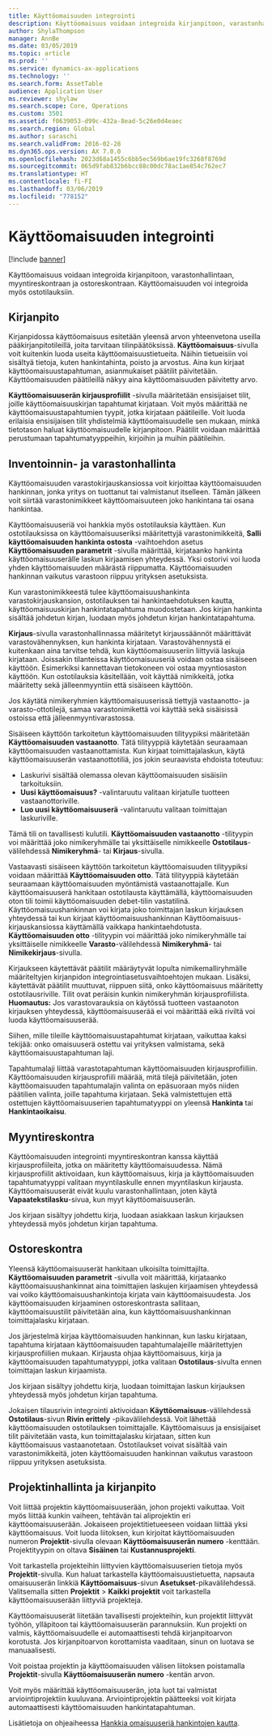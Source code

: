 ```yaml
---
title: Käyttöomaisuuden integrointi
description: Käyttöomaisuus voidaan integroida kirjanpitoon, varastonhallintaan, myyntireskontraan ja ostoreskontraan. Käyttöomaisuuden voi integroida myös ostotilauksiin.
author: ShylaThompson
manager: AnnBe
ms.date: 03/05/2019
ms.topic: article
ms.prod: ''
ms.service: dynamics-ax-applications
ms.technology: ''
ms.search.form: AssetTable
audience: Application User
ms.reviewer: shylaw
ms.search.scope: Core, Operations
ms.custom: 3501
ms.assetid: f0639053-d99c-432a-8ead-5c26e0d4eaec
ms.search.region: Global
ms.author: saraschi
ms.search.validFrom: 2016-02-28
ms.dyn365.ops.version: AX 7.0.0
ms.openlocfilehash: 2023d68a1455c6bb5ec569b6ae19fc3268f8769d
ms.sourcegitcommit: 065d9fab832b6bcc88c00dc78ac1ae854c762ec7
ms.translationtype: HT
ms.contentlocale: fi-FI
ms.lasthandoff: 03/06/2019
ms.locfileid: "778152"
---
```

# <a name="fixed-assets-integration"></a>Käyttöomaisuuden integrointi

[!include [banner](../includes/banner.md)]

Käyttöomaisuus voidaan integroida kirjanpitoon, varastonhallintaan, myyntireskontraan ja ostoreskontraan. Käyttöomaisuuden voi integroida myös ostotilauksiin.

<a name="general-ledger"></a>Kirjanpito
--------------

Kirjanpidossa käyttöomaisuus esitetään yleensä arvon yhteenvetona useilla pääkirjanpitotileillä, joita tarvitaan tilinpäätöksissä. **Käyttöomaisuus**-sivulla voit kuitenkin luoda useita käyttöomaisuustietueita. Näihin tietueisiin voi sisältyä tietoja, kuten hankintahinta, poisto ja arvostus. Aina kun kirjaat käyttöomaisuustapahtuman, asianmukaiset päätilit päivitetään. Käyttöomaisuuden päätileillä näkyy aina käyttöomaisuuden päivitetty arvo.

**Käyttöomaisuuserän kirjausprofiilit** -sivulla määritetään ensisijaiset tilit, joille käyttöomaisuuskirjan tapahtumat kirjataan. Voit myös määrittää ne käyttöomaisuustapahtumien tyypit, jotka kirjataan päätileille. Voit luoda erilaisia ensisijaisen tilit yhdistelmiä käyttöomaisuudelle sen mukaan, minkä tietotason haluat käyttöomaisuudelle kirjanpitoon. Päätilit voidaan määrittää perustumaan tapahtumatyyppeihin, kirjoihin ja muihin päätileihin.

## <a name="inventory-management"></a>Inventoinnin- ja varastonhallinta
Käyttöomaisuuden varastokirjauskansiossa voit kirjoittaa käyttöomaisuuden hankinnan, jonka yritys on tuottanut tai valmistanut itselleen. Tämän jälkeen voit siirtää varastonimikkeet käyttöomaisuuteen joko hankintana tai osana hankintaa. 

Käyttöomaisuuseriä voi hankkia myös ostotilauksia käyttäen. Kun ostotilauksissa on käyttöomaisuuseriksi määritettyjä varastonimikkeitä, **Salli käyttöomaisuuden hankinta ostosta** -vaihtoehdon asetus **Käyttöomaisuuden parametrit** -sivulla määrittää, kirjataanko hankinta käyttöomaisuuserälle laskun kirjaamisen yhteydessä. Yksi ostorivi voi luoda yhden käyttöomaisuuden määrästä riippumatta. Käyttöomaisuuden hankinnan vaikutus varastoon riippuu yrityksen asetuksista. 

Kun varastonimikkeestä tulee käyttöomaisuushankinta varastokirjauskansion, ostotilauksen tai hankintaehdotuksen kautta, käyttöomaisuuskirjan hankintatapahtuma muodostetaan. Jos kirjan hankinta sisältää johdetun kirjan, luodaan myös johdetun kirjan hankintatapahtuma. 

**Kirjaus**-sivulla varastonhallinnassa määritetyt kirjaussäännöt määrittävät varastovähennyksen, kun hankinta kirjataan. Varastovähennystä ei kuitenkaan aina tarvitse tehdä, kun käyttöomaisuuseriin liittyviä laskuja kirjataan. Joissakin tilanteissa käyttöomaisuuseriä voidaan ostaa sisäiseen käyttöön. Esimerkiksi kannettavan tietokoneen voi ostaa myyntiosaston käyttöön. Kun ostotilauksia käsitellään, voit käyttää nimikkeitä, jotka määritetty sekä jälleenmyyntiin että sisäiseen käyttöön. 

Jos käytätä nimikeryhmien käyttöomaisuuserissä tiettyjä vastaanotto- ja varasto-ottotilejä, samaa varastonimikettä voi käyttää sekä sisäisissä ostoissa että jälleenmyyntivarastossa. 

Sisäiseen käyttöön tarkoitetun käyttöomaisuuden tilityypiksi määritetään **Käyttöomaisuuden vastaanotto**. Tätä tilityyppiä käytetään seuraamaan käyttöomaisuuden vastaanottamista. Kun kirjaat toimittajalaskun, käytä käyttöomaisuuserän vastaanottotiliä, jos jokin seuraavista ehdoista toteutuu:

-   Laskurivi sisältää olemassa olevan käyttöomaisuuden sisäisiin tarkoituksiin.
-   **Uusi käyttöomaisuus?** -valintaruutu valitaan kirjatulle tuotteen vastaanottoriville.
-   **Luo uusi käyttöomaisuuserä** -valintaruutu valitaan toimittajan laskuriville.

Tämä tili on tavallisesti kulutili. **Käyttöomaisuuden vastaanotto** -tilityypin voi määrittää joko nimikeryhmälle tai yksittäiselle nimikkeelle **Ostotilaus**-välilehdessä **Nimikeryhmä**- tai **Kirjaus**-sivulla.

Vastaavasti sisäiseen käyttöön tarkoitetun käyttöomaisuuden tilityypiksi voidaan määrittää **Käyttöomaisuuden otto**. Tätä tilityyppiä käytetään seuraamaan käyttöomaisuuden myöntämistä vastaanottajalle. Kun käyttöomaisuuserä hankitaan ostotilausta käyttämällä, käyttöomaisuuden oton tili toimii käyttöomaisuuden debet-tilin vastatilinä. Käyttöomaisuushankinnan voi kirjata joko toimittajan laskun kirjauksen yhteydessä tai kun kirjaat käyttöomaisuushankinnan Käyttöomaisuus-kirjauskansiossa käyttämällä vaikkapa hankintaehdotusta. **Käyttöomaisuuden otto** -tilityypin voi määrittää joko nimikeryhmälle tai yksittäiselle nimikkeelle **Varasto**-välilehdessä **Nimikeryhmä**- tai **Nimikekirjaus**-sivulla. 

Kirjaukseen käytettävät päätilit määräytyvät lopulta nimikemalliryhmälle määriteltyjen kirjanpidon integrointiasetusvaihtoehtojen mukaan. Lisäksi, käytettävät päätilit muuttuvat, riippuen siitä, onko käyttöomaisuus määritetty ostotilausriville. Tilit ovat peräisin kunkin nimikeryhmän kirjausprofiilista. 
**Huomautus:** Jos varastovarauksia on käytössä tuotteen vastaanoton kirjauksen yhteydessä, käyttöomaisuuserää ei voi määrittää eikä riviltä voi luoda käyttöomaisuuserää. 

Siihen, mille tileille käyttöomaisuustapahtumat kirjataan, vaikuttaa kaksi tekijää: onko omaisuuserä ostettu vai yrityksen valmistama, sekä käyttöomaisuustapahtuman laji. 

Tapahtumalaji liittää varastotapahtuman käyttöomaisuuden kirjausprofiiliin. Käyttöomaisuuden kirjausprofiili määrää, mitä tilejä päivitetään, joten käyttöomaisuuden tapahtumalajin valinta on epäsuoraan myös niiden päätilien valinta, joille tapahtuma kirjataan. Sekä valmistettujen että ostettujen käyttöomaisuuserien tapahtumatyyppi on yleensä **Hankinta** tai **Hankintaoikaisu**.

## <a name="accounts-receivable"></a>Myyntireskontra
Käyttöomaisuuden integrointi myyntireskontran kanssa käyttää kirjausprofiileita, jotka on määritetty käyttöomaisuudessa. Nämä kirjausprofiilit aktivoidaan, kun käyttöomaisuus, kirja ja käyttöomaisuuden tapahtumatyyppi valitaan myyntilaskulle ennen myyntilaskun kirjausta. Käyttöomaisuuserät eivät kuulu varastonhallintaan, joten käytä **Vapaatekstilasku**-sivua, kun myyt käyttöomaisuuserän. 

Jos kirjaan sisältyy johdettu kirja, luodaan asiakkaan laskun kirjauksen yhteydessä myös johdetun kirjan tapahtuma.

## <a name="accounts-payable"></a>Ostoreskontra
Yleensä käyttöomaisuuserät hankitaan ulkoisilta toimittajilta. **Käyttöomaisuuden parametrit** -sivulla voit määrittää, kirjataanko käyttöomaisuushankinnat aina toimittajien laskujen kirjaamisen yhteydessä vai voiko käyttöomaisuushankintoja kirjata vain käyttöomaisuudesta. Jos käyttöomaisuuden kirjaaminen ostoreskontrasta sallitaan, käyttöomaisuustilit päivitetään aina, kun käyttöomaisuushankinnan toimittajalasku kirjataan. 

Jos järjestelmä kirjaa käyttöomaisuuden hankinnan, kun lasku kirjataan, tapahtuma kirjataan käyttöomaisuuden tapahtumalajeille määritettyjen kirjausprofiilien mukaan. Kirjausta ohjaa käyttöomaisuus, kirja ja käyttöomaisuuden tapahtumatyyppi, jotka valitaan **Ostotilaus**-sivulta ennen toimittajan laskun kirjaamista. 

Jos kirjaan sisältyy johdettu kirja, luodaan toimittajan laskun kirjauksen yhteydessä myös johdetun kirjan tapahtuma.

Jokaisen tilausrivin integrointi aktivoidaan **Käyttöomaisuus**-välilehdessä **Ostotilaus**-sivun **Rivin erittely** -pikavälilehdessä. Voit lähettää käyttöomaisuuden ostotilauksen toimittajalle. Käyttöomaisuus ja ensisijaiset tilit päivitetään vasta, kun toimittajalasku kirjataan, sitten kun käyttöomaisuus vastaanotetaan. Ostotilaukset voivat sisältää vain varastonimikkeitä, joten käyttöomaisuuden hankinnan vaikutus varastoon riippuu yrityksen asetuksista.

## <a name="project-management-and-accounting"></a>Projektinhallinta ja kirjanpito
Voit liittää projektin käyttöomaisuuserään, johon projekti vaikuttaa. Voit myös liittää kunkin vaiheen, tehtävän tai aliprojektin eri käyttöomaisuuserään. Jokaiseen projektitietueeseen voidaan liittää yksi käyttöomaisuus. Voit luoda liitoksen, kun kirjoitat käyttöomaisuuden numeron **Projektit**-sivulla olevaan **Käyttöomaisuuserän numero** -kenttään. Projektityypin on oltava **Sisäinen** tai **Kustannusprojekti**. 

Voit tarkastella projekteihin liittyvien käyttöomaisuuserien tietoja myös **Projektit**-sivulla. Kun haluat tarkastella käyttöomaisuustietuetta, napsauta omaisuuserän linkkiä **Käyttöomaisuus**-sivun **Asetukset**-pikavälilehdessä. Valitsemalla sitten **Projektit** &gt; **Kaikki projektit** voit tarkastella käyttöomaisuuserään liittyviä projekteja. 

Käyttöomaisuuserät liitetään tavallisesti projekteihin, kun projektit liittyvät työhön, ylläpitoon tai käyttöomaisuuserän parannuksiin. Kun projekti on valmis, käyttöomaisuudelle ei automaattisesti tehdä kirjanpitoarvon korotusta. Jos kirjanpitoarvon korottamista vaaditaan, sinun on luotava se manuaalisesti. 

Voit poistaa projektin ja käyttöomaisuuden välisen liitoksen poistamalla **Projektit**-sivulla **Käyttöomaisuuserän numero** -kentän arvon. 

Voit myös määrittää käyttöomaisuuserän, jota luot tai valmistat arviointiprojektiin kuuluvana. Arviointiprojektin päätteeksi voit kirjata automaattisesti käyttöomaisuuden hankintatapahtuman.

Lisätietoja on ohjeaiheessa [Hankkia omaisuuseriä hankintojen kautta](acquire-assets-procurement.md).



